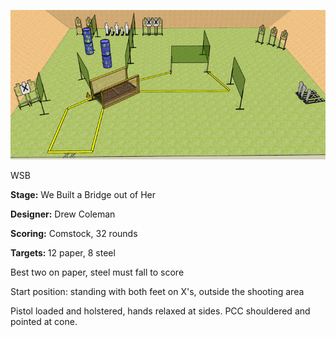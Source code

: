 ![We Built a Bridge out of Her](Stage%20Design.png)

WSB

<b>Stage:</b> We Built a Bridge out of Her

<b>Designer:</b> Drew Coleman

<b>Scoring:</b> Comstock, 32 rounds

<b>Targets: </b>12 paper, 8 steel

Best two on paper, steel must fall to score

Start position: standing with both feet on X's, outside the shooting area

Pistol loaded and holstered, hands relaxed at sides. PCC shouldered and pointed at cone.
